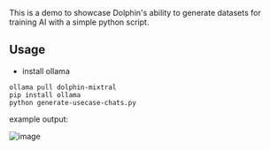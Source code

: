 This is a demo to showcase Dolphin's ability to generate datasets for training AI with a simple python script.

## Usage

- install ollama

```
ollama pull dolphin-mixtral
pip install ollama
python generate-usecase-chats.py
```

example output:

![image](https://github.com/cognitivecomputations/generate/assets/1117701/d33b0edc-c709-46d8-a489-caedfa7387ba)
